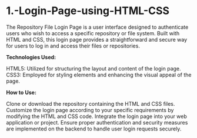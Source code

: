 # 1.-Login-Page-using-HTML-CSS
The Repository File Login Page is a user interface designed to authenticate users who wish to access a specific repository or file system. Built with HTML and CSS, this login page provides a straightforward and secure way for users to log in and access their files or repositories.

**Technologies Used:**

HTML5: Utilized for structuring the layout and content of the login page.
CSS3: Employed for styling elements and enhancing the visual appeal of the page.

**How to Use:**

Clone or download the repository containing the HTML and CSS files.
Customize the login page according to your specific requirements by modifying the HTML and CSS code.
Integrate the login page into your web application or project.
Ensure proper authentication and security measures are implemented on the backend to handle user login requests securely.
